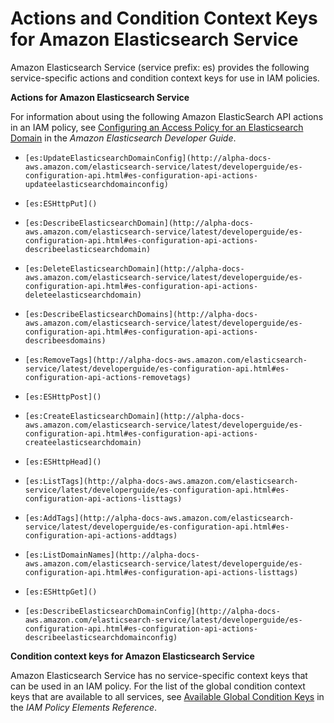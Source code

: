 # Actions and Condition Context Keys for Amazon Elasticsearch Service<a name="list_es"></a>

Amazon Elasticsearch Service \(service prefix: es\) provides the following service\-specific actions and condition context keys for use in IAM policies\.

**Actions for Amazon Elasticsearch Service**

For information about using the following Amazon ElasticSearch API actions in an IAM policy, see [Configuring an Access Policy for an Elasticsearch Domain](http://alpha-docs-aws.amazon.com/elasticsearch-service/latest/developerguide/es-gsg-configure-access.html) in the *Amazon Elasticsearch Developer Guide*\.

+ `[es:UpdateElasticsearchDomainConfig](http://alpha-docs-aws.amazon.com/elasticsearch-service/latest/developerguide/es-configuration-api.html#es-configuration-api-actions-updateelasticsearchdomainconfig)`

+ `[es:ESHttpPut]()`

+ `[es:DescribeElasticsearchDomain](http://alpha-docs-aws.amazon.com/elasticsearch-service/latest/developerguide/es-configuration-api.html#es-configuration-api-actions-describeelasticsearchdomain)`

+ `[es:DeleteElasticsearchDomain](http://alpha-docs-aws.amazon.com/elasticsearch-service/latest/developerguide/es-configuration-api.html#es-configuration-api-actions-deleteelasticsearchdomain)`

+ `[es:DescribeElasticsearchDomains](http://alpha-docs-aws.amazon.com/elasticsearch-service/latest/developerguide/es-configuration-api.html#es-configuration-api-actions-describeesdomains)`

+ `[es:RemoveTags](http://alpha-docs-aws.amazon.com/elasticsearch-service/latest/developerguide/es-configuration-api.html#es-configuration-api-actions-removetags)`

+ `[es:ESHttpPost]()`

+ `[es:CreateElasticsearchDomain](http://alpha-docs-aws.amazon.com/elasticsearch-service/latest/developerguide/es-configuration-api.html#es-configuration-api-actions-createelasticsearchdomain)`

+ `[es:ESHttpHead]()`

+ `[es:ListTags](http://alpha-docs-aws.amazon.com/elasticsearch-service/latest/developerguide/es-configuration-api.html#es-configuration-api-actions-listtags)`

+ `[es:AddTags](http://alpha-docs-aws.amazon.com/elasticsearch-service/latest/developerguide/es-configuration-api.html#es-configuration-api-actions-addtags)`

+ `[es:ListDomainNames](http://alpha-docs-aws.amazon.com/elasticsearch-service/latest/developerguide/es-configuration-api.html#es-configuration-api-actions-listtags)`

+ `[es:ESHttpGet]()`

+ `[es:DescribeElasticsearchDomainConfig](http://alpha-docs-aws.amazon.com/elasticsearch-service/latest/developerguide/es-configuration-api.html#es-configuration-api-actions-describeelasticsearchdomainconfig)`

**Condition context keys for Amazon Elasticsearch Service**

Amazon Elasticsearch Service has no service\-specific context keys that can be used in an IAM policy\. For the list of the global condition context keys that are available to all services, see [Available Global Condition Keys](reference_policies_condition-keys.md#AvailableKeys) in the *IAM Policy Elements Reference*\.